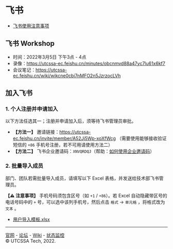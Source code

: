 # 飞书

- [飞书使用注意事项](https://utcssa-ec.feishu.cn/wiki/wikcnj8HPyRLXtxjltsudNtX7Qb)

## 飞书 Workshop

- 时间：2022年3月5日 下午3点 - 4点
- 录像：https://utcssa-ec.feishu.cn/minutes/obcnmvd88a47yc7lu61x6kf7
- 会议笔记：https://utcssa-ec.feishu.cn/wiki/wikcne0cbi7nMFO2n5JzrzocLVh

## 加入飞书

### 1. 个人注册并申请加入

以下方法任选其一；注册并申请加入后，须等待飞书管理员审批。

- **【方法一】** 邀请链接：https://utcssa-ec.feishu.cn/invite/member/A52Jj5Wp-xoXfWcg （需要使用能够接收验证短信的 `+86` 手机号注册，若不可用请使用方法二）
- **【方法二】** 飞书企业邀请码：`XNVQRDQJ`（帮助：[如何使用企业邀请码](https://www.feishu.cn/hc/zh-CN/articles/360040931334)）

### 2. 批量导入成员

部门、团队若需批量导入成员，请填写以下 Excel 表格，并发送给技术部飞书管理员。

**【⚠️ 注意事项】** 手机号码须包含区号（如 `+1` / `+86`）。若 Excel 自动隐藏带区号的电话号码中的 `+` 号，可以选中该列手机号，然后点击 `格式` → `单元格` ，将格式改为 `文本` 。

- [用户导入模板.xlsx](./documents/%E7%94%A8%E6%88%B7%E5%AF%BC%E5%85%A5%E6%A8%A1%E6%9D%BF.xlsx)

---

[官网](https://utcssa.net) - [论坛](https://forum.utcssa.net) - [Wiki](https://wiki.utcssa.net) - [状态监控](https://status.utcssa.net)\
© UTCSSA Tech, 2022.